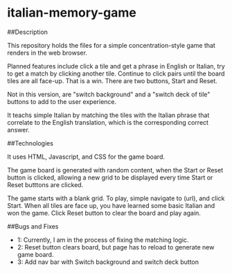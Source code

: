 # italian-memory-game

##Description

This repository holds the files for a simple concentration-style game that renders in the web browser. 

Planned features include click a tile and get a phrase in English or Italian, try to get a match by clicking another tile. Continue 
to click pairs until the board tiles are all face-up. That is a win. There are two buttons, Start and Reset. 

[User Stories and Planning]: https://trello.com/b/AVnAf7Fh/project-1-teach-yourself-italian

Not in this version, are "switch background" and a "switch deck of tile" buttons to add to the user experience.

It teachs simple Italian by matching the tiles with the Italian phrase that correlate to the English translation, which is the corresponding correct answer.

##Technologies

It uses HTML, Javascript, and CSS for the game board.

The game board is generated with random content, when the Start or Reset button is clicked, allowing a new grid to be displayed every time Start or Reset butttons are clicked. 

The game starts with a blank grid. To play, simple navigate to (url), and click Start. When all tiles are face up, you have learned some basic Italian and won the game. Click Reset button to clear the board and play again. 

##Bugs and Fixes

* 1: Currently, I am in the process of fixing the matching logic. 
* 2: Reset button clears board, but page has to reload to generate new game board. 
* 3: Add nav bar with Switch background and switch deck button
